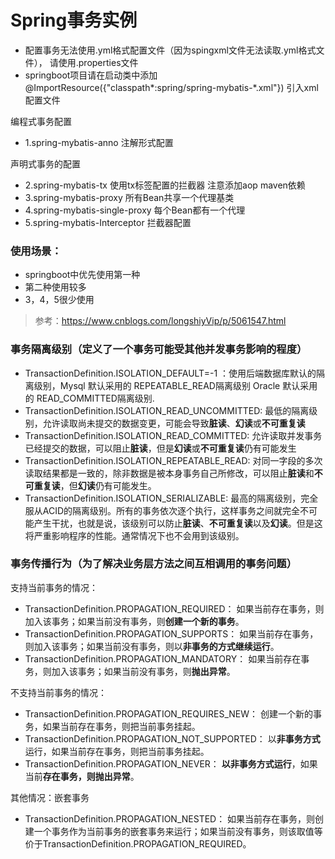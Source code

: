 # Spring事务实例
- 配置事务无法使用.yml格式配置文件（因为spingxml文件无法读取.yml格式文件），
请使用.properties文件
- springboot项目请在启动类中添加
@ImportResource({"classpath*:spring/spring-mybatis-*.xml"})
引入xml配置文件

编程式事务配置
- 1.spring-mybatis-anno 注解形式配置

声明式事务的配置
- 2.spring-mybatis-tx 使用tx标签配置的拦截器
注意添加aop maven依赖
- 3.spring-mybatis-proxy 所有Bean共享一个代理基类
- 4.spring-mybatis-single-proxy 每个Bean都有一个代理
- 5.spring-mybatis-Interceptor 拦截器配置


### 使用场景：
- springboot中优先使用第一种
- 第二种使用较多
- 3，4，5很少使用

> 参考：https://www.cnblogs.com/longshiyVip/p/5061547.html

### 事务隔离级别（定义了一个事务可能受其他并发事务影响的程度）

- TransactionDefinition.ISOLATION_DEFAULT=-1 ：使用后端数据库默认的隔离级别，Mysql 默认采用的 REPEATABLE_READ隔离级别 Oracle 默认采用的 READ_COMMITTED隔离级别. 
- TransactionDefinition.ISOLATION_READ_UNCOMMITTED: 最低的隔离级别，允许读取尚未提交的数据变更，可能会导致**脏读**、**幻读**或**不可重复读**
- TransactionDefinition.ISOLATION_READ_COMMITTED: 允许读取并发事务已经提交的数据，可以阻止**脏读**，但是**幻读**或**不可重复读**仍有可能发生
- TransactionDefinition.ISOLATION_REPEATABLE_READ: 对同一字段的多次读取结果都是一致的，除非数据是被本身事务自己所修改，可以阻止**脏读**和**不可重复读**，但**幻读**仍有可能发生。
- TransactionDefinition.ISOLATION_SERIALIZABLE: 最高的隔离级别，完全服从ACID的隔离级别。所有的事务依次逐个执行，这样事务之间就完全不可能产生干扰，也就是说，该级别可以防止**脏读**、**不可重复读**以及**幻读**。但是这将严重影响程序的性能。通常情况下也不会用到该级别。

### 事务传播行为（为了解决业务层方法之间互相调用的事务问题）

支持当前事务的情况：

- TransactionDefinition.PROPAGATION_REQUIRED： 如果当前存在事务，则加入该事务；如果当前没有事务，则**创建一个新的事务**。
- TransactionDefinition.PROPAGATION_SUPPORTS： 如果当前存在事务，则加入该事务；如果当前没有事务，则以**非事务的方式继续运行**。 
- TransactionDefinition.PROPAGATION_MANDATORY： 如果当前存在事务，则加入该事务；如果当前没有事务，则**抛出异常**。

不支持当前事务的情况：

- TransactionDefinition.PROPAGATION_REQUIRES_NEW： 创建一个新的事务，如果当前存在事务，则把当前事务挂起。
- TransactionDefinition.PROPAGATION_NOT_SUPPORTED： 以**非事务方式**运行，如果当前存在事务，则把当前事务挂起。
- TransactionDefinition.PROPAGATION_NEVER： **以非事务方式运行**，如果当前**存在事务，则抛出异常**。

其他情况：嵌套事务

- TransactionDefinition.PROPAGATION_NESTED： 如果当前存在事务，则创建一个事务作为当前事务的嵌套事务来运行；如果当前没有事务，则该取值等价于TransactionDefinition.PROPAGATION_REQUIRED。
